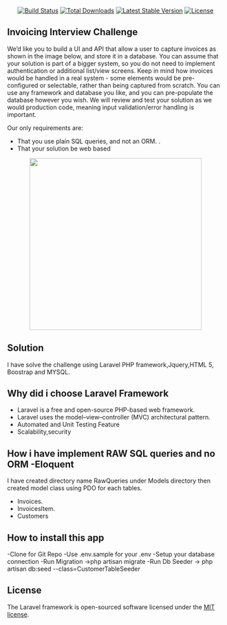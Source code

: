 

<p align="center">
<a href="https://travis-ci.org/laravel/framework"><img src="https://travis-ci.org/laravel/framework.svg" alt="Build Status"></a>
<a href="https://packagist.org/packages/laravel/framework"><img src="https://img.shields.io/packagist/dt/laravel/framework" alt="Total Downloads"></a>
<a href="https://packagist.org/packages/laravel/framework"><img src="https://img.shields.io/packagist/v/laravel/framework" alt="Latest Stable Version"></a>
<a href="https://packagist.org/packages/laravel/framework"><img src="https://img.shields.io/packagist/l/laravel/framework" alt="License"></a>
</p>

## Invoicing Interview Challenge

We’d like you to build a UI and API that allow a user to capture invoices as shown in the image below, and store it in a database. You can assume that your solution is part of a bigger system, so you do not need to implement authentication or additional list/view screens. Keep in mind how invoices would be handled in a real system - some elements would be pre-configured or selectable, rather than being captured from scratch.
You can use any framework and database you like, and you can pre-populate the database however you wish. We will review and test your solution as we would production code, meaning input validation/error handling is important. 

Our only requirements are:

- That you use plain SQL queries, and not an ORM. .
- That your solution be web based

<p align="center"><a href="https://cdn.vertex42.com/ExcelTemplates/Images/excel-invoice-template.png" target="_blank"><img src="https://cdn.vertex42.com/ExcelTemplates/Images/excel-invoice-template.png" width="400"></a></p>


## Solution

I have solve the challenge using Laravel PHP framework,Jquery,HTML 5, Boostrap and MYSQL.

## Why did i choose Laravel Framework
- Laravel is a free and open-source PHP-based web framework.
- Laravel uses the model–view–controller (MVC) architectural pattern.
- Automated and Unit Testing Feature
- Scalability,security


## How i have implement RAW SQL queries and no ORM -Eloquent

I have created directory name RawQueries under Models directory then created model class using PDO for each tables.

- Invoices.
- InvoicesItem.
- Customers

## How to install this app

-Clone for Git Repo
-Use .env.sample for your .env
-Setup your database connection
-Run Migration ->php artisan migrate
-Run Db Seeder ->  php artisan db:seed --class=CustomerTableSeeder

## License

The Laravel framework is open-sourced software licensed under the [MIT license](https://opensource.org/licenses/MIT).
